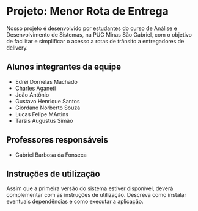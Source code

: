 # Projeto: Menor Rota de Entrega
Nosso projeto é desenvolvido por estudantes do curso de Análise e Desenvolvimento de Sistemas, na PUC Minas São Gabriel, com o objetivo de facilitar e simplificar o acesso a rotas de trânsito a entregadores de delivery.

## Alunos integrantes da equipe

* Edrei Dornelas Machado
* Charles Aganeti
* João Antônio
* Gustavo Henrique Santos
* Giordano Norberto Souza
* Lucas Felipe MArtins
* Tarsis Augustus Simão

## Professores responsáveis

* Gabriel Barbosa da Fonseca

## Instruções de utilização

Assim que a primeira versão do sistema estiver disponível, deverá complementar com as instruções de utilização. Descreva como instalar eventuais dependências e como executar a aplicação.
